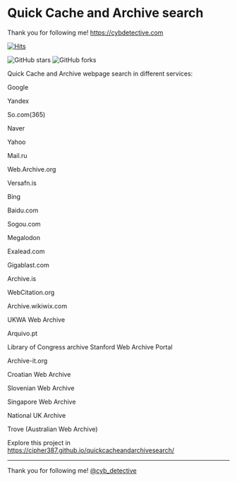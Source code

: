 
<h1>Quick Cache and Archive search</h1>



Thank you for following me! https://cybdetective.com

<div>
    

    
[![Hits](https://hits.seeyoufarm.com/api/count/incr/badge.svg?url=https%3A%2F%2Fgithub.com%2Fcipher387%2Fquickcacheandarchivesearch&count_bg=%2379C83D&title_bg=%23555555&icon=&icon_color=%23E7E7E7&title=hits&edge_flat=false)](https://hits.seeyoufarm.com)


  <img alt="GitHub stars" src="https://img.shields.io/github/stars/cipher387/quickcacheandarchivesearch">
  <img alt="GitHub forks" src="https://img.shields.io/github/forks/cipher387/quickcacheandarchivesearch">
 
</div>

Quick Cache and Archive webpage search in different services:


Google

Yandex

So.com(365)

Naver

Yahoo

Mail.ru

Web.Archive.org

Versafn.is

Bing

Baidu.com

Sogou.com

Megalodon

Exalead.com

Gigablast.com

Archive.is

WebCitation.org

Archive.wikiwix.com

UKWA Web Archive

Arquivo.pt

Library of Congress archive Stanford Web Archive Portal

Archive-it.org

Croatian Web Archive

Slovenian Web Archive

Singapore Web Archive

National UK Archive

Trove (Australian Web Archive)



Explore this project in https://cipher387.github.io/quickcacheandarchivesearch/

<hr>


Thank you for following me! [@cyb_detective](https://linktr.ee/cyb_detective)
